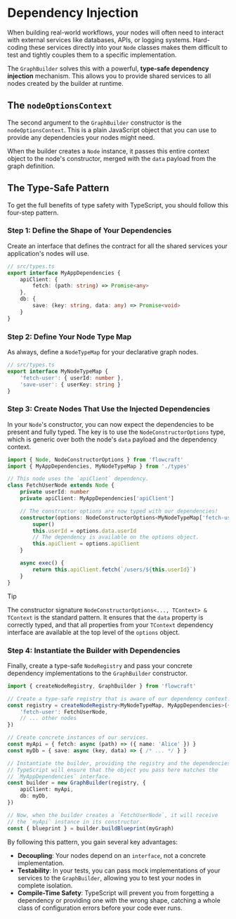 # Dependency Injection

When building real-world workflows, your nodes will often need to interact with external services like databases, APIs, or logging systems. Hard-coding these services directly into your `Node` classes makes them difficult to test and tightly couples them to a specific implementation.

The `GraphBuilder` solves this with a powerful, **type-safe dependency injection** mechanism. This allows you to provide shared services to all nodes created by the builder at runtime.

## The `nodeOptionsContext`

The second argument to the `GraphBuilder` constructor is the `nodeOptionsContext`. This is a plain JavaScript object that you can use to provide any dependencies your nodes might need.

When the builder creates a `Node` instance, it passes this entire context object to the node's constructor, merged with the `data` payload from the graph definition.

## The Type-Safe Pattern

To get the full benefits of type safety with TypeScript, you should follow this four-step pattern.

### Step 1: Define the Shape of Your Dependencies

Create an interface that defines the contract for all the shared services your application's nodes will use.

```typescript
// src/types.ts
export interface MyAppDependencies {
	apiClient: {
		fetch: (path: string) => Promise<any>
	},
	db: {
		save: (key: string, data: any) => Promise<void>
	}
}
```

### Step 2: Define Your Node Type Map

As always, define a `NodeTypeMap` for your declarative graph nodes.

```typescript
// src/types.ts
export interface MyNodeTypeMap {
	'fetch-user': { userId: number },
	'save-user': { userKey: string }
}
```

### Step 3: Create Nodes That Use the Injected Dependencies

In your `Node`'s constructor, you can now expect the dependencies to be present and fully typed. The key is to use the `NodeConstructorOptions` type, which is generic over both the node's `data` payload and the dependency context.

```typescript
import { Node, NodeConstructorOptions } from 'flowcraft'
import { MyAppDependencies, MyNodeTypeMap } from './types'

// This node uses the `apiClient` dependency.
class FetchUserNode extends Node {
	private userId: number
	private apiClient: MyAppDependencies['apiClient']

	// The constructor options are now typed with our dependencies!
	constructor(options: NodeConstructorOptions<MyNodeTypeMap['fetch-user'], MyAppDependencies> & MyAppDependencies) {
		super()
		this.userId = options.data.userId
		// The dependency is available on the options object.
		this.apiClient = options.apiClient
	}

	async exec() {
		return this.apiClient.fetch(`/users/${this.userId}`)
	}
}
```
> [!TIP]
> The constructor signature `NodeConstructorOptions<..., TContext> & TContext` is the standard pattern. It ensures that the `data` property is correctly typed, and that all properties from your `TContext` dependency interface are available at the top level of the `options` object.

### Step 4: Instantiate the Builder with Dependencies

Finally, create a type-safe `NodeRegistry` and pass your concrete dependency implementations to the `GraphBuilder` constructor.

```typescript
import { createNodeRegistry, GraphBuilder } from 'flowcraft'

// Create a type-safe registry that is aware of our dependency context.
const registry = createNodeRegistry<MyNodeTypeMap, MyAppDependencies>({
	'fetch-user': FetchUserNode,
	// ... other nodes
})

// Create concrete instances of our services.
const myApi = { fetch: async (path) => ({ name: 'Alice' }) }
const myDb = { save: async (key, data) => { /* ... */ } }

// Instantiate the builder, providing the registry and the dependencies.
// TypeScript will ensure that the object you pass here matches the
// `MyAppDependencies` interface.
const builder = new GraphBuilder(registry, {
	apiClient: myApi,
	db: myDb,
})

// Now, when the builder creates a `FetchUserNode`, it will receive
// the `myApi` instance in its constructor.
const { blueprint } = builder.buildBlueprint(myGraph)
```

By following this pattern, you gain several key advantages:
- **Decoupling**: Your nodes depend on an `interface`, not a concrete implementation.
- **Testability**: In your tests, you can pass mock implementations of your services to the `GraphBuilder`, allowing you to test your nodes in complete isolation.
- **Compile-Time Safety**: TypeScript will prevent you from forgetting a dependency or providing one with the wrong shape, catching a whole class of configuration errors before your code ever runs.
